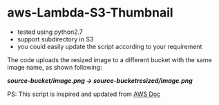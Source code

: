 # aws-Lambda-S3-Thumbnail

* tested using python2.7
* support subdirectory in S3
* you could easily update the script according to your requirement

The code uploads the resized image to a different bucket with the same image name, as shown following:

   **_source-bucket/image.png -> source-bucketresized/image.png_**
   
   

PS: This script is inspired and updated from [AWS Doc](http://docs.aws.amazon.com/lambda/latest/dg/with-s3-example-deployment-pkg.html)
